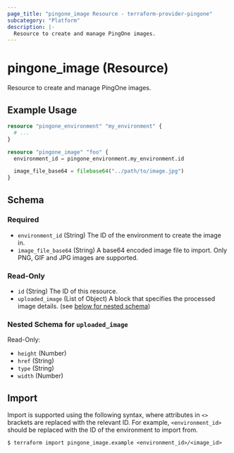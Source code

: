 ```yaml
---
page_title: "pingone_image Resource - terraform-provider-pingone"
subcategory: "Platform"
description: |-
  Resource to create and manage PingOne images.
---
```


# pingone_image (Resource)

Resource to create and manage PingOne images.

## Example Usage

```terraform
resource "pingone_environment" "my_environment" {
  # ...
}

resource "pingone_image" "foo" {
  environment_id = pingone_environment.my_environment.id

  image_file_base64 = filebase64("../path/to/image.jpg")
}
```

<!-- schema generated by tfplugindocs -->
## Schema

### Required

- `environment_id` (String) The ID of the environment to create the image in.
- `image_file_base64` (String) A base64 encoded image file to import.  Only PNG, GIF and JPG images are supported.

### Read-Only

- `id` (String) The ID of this resource.
- `uploaded_image` (List of Object) A block that specifies the processed image details. (see [below for nested schema](#nestedatt--uploaded_image))

<a id="nestedatt--uploaded_image"></a>
### Nested Schema for `uploaded_image`

Read-Only:

- `height` (Number)
- `href` (String)
- `type` (String)
- `width` (Number)

## Import

Import is supported using the following syntax, where attributes in `<>` brackets are replaced with the relevant ID.  For example, `<environment_id>` should be replaced with the ID of the environment to import from.

```shell
$ terraform import pingone_image.example <environment_id>/<image_id>
```
